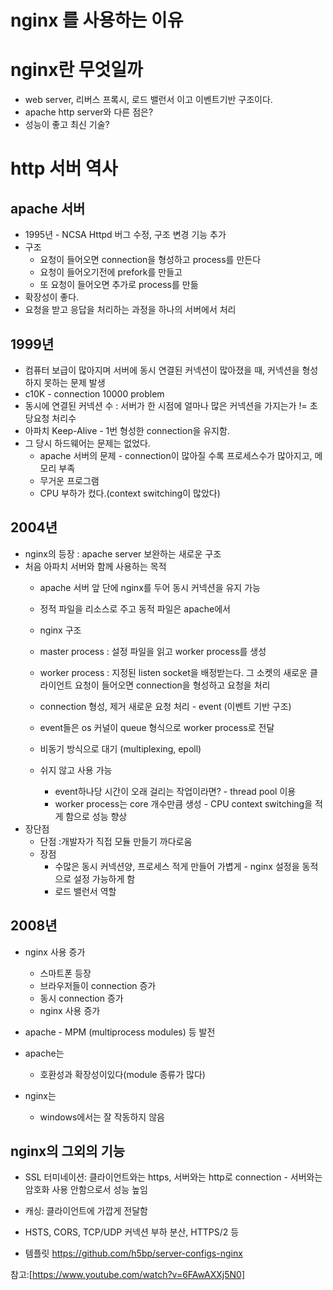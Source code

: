 # nginx 를 사용하는 이유
# nginx란 무엇일까
  - web server, 리버스 프록시, 로드 밸런서 이고 이벤트기반 구조이다.
  - apache http server와 다른 점은?
  - 성능이 좋고 최신 기술?

# http 서버 역사
## apache 서버
  - 1995년 - NCSA Httpd 버그 수정, 구조 변경 기능 추가
  - 구조 
    - 요청이 들어오면 connection을 형성하고 process를 만든다
    - 요청이 들어오기전에 prefork를 만들고
    - 또 요청이 들어오면 추가로 process를 만듦
  - 확장성이 좋다.
  - 요청을 받고 응답을 처리하는 과정을 하나의 서버에서 처리
## 1999년
  - 컴퓨터 보급이 많아지며 서버에 동시 연결된 커넥션이 많아졌을 때, 커넥션을 형성하지 못하는 문제 발생
  - c10K - connection 10000 problem
  - 동시에 연결된 커넥션 수 : 서버가 한 시점에 얼마나 많은 커넥션을 가지는가 != 초당요청 처리수
  - 아파치 Keep-Alive - 1번 형성한 connection을 유지함.
  - 그 당시 하드웨어는 문제는 없었다.
    - apache 서버의 문제 - connection이 많아질 수록 프로세스수가 많아지고, 메모리 부족
    - 무거운 프로그램
    - CPU 부하가 컸다.(context switching이 많았다)
## 2004년
  - nginx의 등장 : apache server 보완하는 새로운 구조
  - 처음 아파치 서버와 함께 사용하는 목적
    - apache 서버 앞 단에 nginx를 두어 동시 커넥션을 유지 가능
    - 정적 파일을 리소스로 주고 동적 파일은 apache에서

    - nginx 구조
    - master process : 설정 파일을 읽고 worker process를 생성
    - worker process : 지정된 listen socket을 배정받는다. 그 소켓의 새로운 클라이언트 요청이 들어오면 connection을 형성하고 요청을 처리
    - connection 형성, 제거 새로운 요청 처리 - event (이벤트 기반 구조)
    - event들은 os 커널이 queue 형식으로 worker process로 전달
    - 비동기 방식으로 대기 (multiplexing, epoll)
    - 쉬지 않고 사용 가능
        - event하나당 시간이 오래 걸리는 작업이라면? - thread pool 이용
        - worker process는 core 개수만큼 생성 - CPU context switching을 적게 함으로 성능 향상
  - 장단점
    - 단점 :개발자가 직접 모듈 만들기 까다로움
    - 장점
      - 수많은 동시 커넥션양, 프로세스 적게 만들어 가볍게 - nginx 설정을 동적으로 설정 가능하게 함
      - 로드 밸런서 역할

## 2008년
  - nginx 사용 증가
    - 스마트폰 등장
    - 브라우저들이 connection 증가
    - 동시 connection 증가
    - nginx 사용 증가
  - apache - MPM (multiprocess modules) 등 발전

- apache는 
  - 호환성과 확장성이있다(module 종류가 많다)
- nginx는
  - windows에서는 잘 작동하지 않음

## nginx의 그외의 기능
  - SSL 터미네이션: 클라이언트와는 https, 서버와는 http로 connection -  서버와는 암호화 사용 안함으로서 성능 높임
  - 캐싱: 클라이언트에 가깝게 전달함
  - HSTS, CORS, TCP/UDP 커넥션 부하 분산, HTTPS/2 등

- 템플릿 https://github.com/h5bp/server-configs-nginx

참고:[https://www.youtube.com/watch?v=6FAwAXXj5N0]
